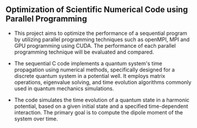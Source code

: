 ## Optimization of Scientific Numerical Code using Parallel Programming
* This project aims to optimize the performance of a sequential program by utilizing parallel programming techniques such as openMPI, MPI and GPU programming using CUDA. The performance of each parallel programming technique will be evaluated and compared.

* The sequential C code implements a quantum system's time propagation using numerical methods, specifically designed for a discrete quantum system in a potential well. It employs matrix operations, eigenvalue solving, and time evolution algorithms commonly used in quantum mechanics simulations.

* The code simulates the time evolution of a quantum state in a harmonic potential, based on a given initial state and a specified time-dependent interaction. The primary goal is to compute the dipole moment of the system over time.




